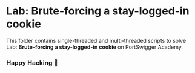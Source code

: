# Lab: Brute-forcing a stay-logged-in cookie
This folder contains single-threaded and multi-threaded scripts to solve Lab: **Brute-forcing a stay-logged-in cookie** on PortSwigger Academy.

### Happy Hacking 👾
